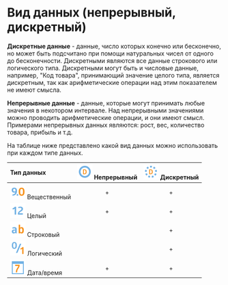 # Вид данных (непрерывный, дискретный)

**Дискретные данные** - данные, число которых конечно или бесконечно, но может быть подсчитано при помощи натуральных чисел от одного до бесконечности. Дискретными являются все данные строкового или логического типа. Дискретными могут быть и числовые данные, например, "Код товара", принимающий значение целого типа, является дискретным, так как арифметические операции над этим показателем не имеют смысла.

**Непрерывные данные** - данные, которые могут принимать любые значения в некотором интервале. Над непрерывными значениями можно проводить арифметические операции, и они имеют смысл.
Примерами непрерывных данных являются: рост, вес, количество товара, прибыль и т.д.

На таблице ниже представлено какой вид данных можно использовать при каждом типе данных.

| Тип данных | ![](../media/app/icons/datatype-18/datatype-default-08.svg) Непрерывный | ![](../media/app/icons/datatype-18/datatype-default-09.svg) Дискретный |
| :- | :-: | :-: |
| ![](../media/app/icons/datatype-18/datatype-default-03.svg) Вещественный | + | + |
| ![](../media/app/icons/datatype-18/datatype-default-02.svg) Целый | + | + |
| ![](../media/app/icons/datatype-18/datatype-default-01.svg) Строковый | | + |
| ![](../media/app/icons/datatype-18/datatype-default-04.svg) Логический | | + |
| ![](../media/app/icons/datatype-18/datatype-default-05.svg) Дата/время | + | + |
